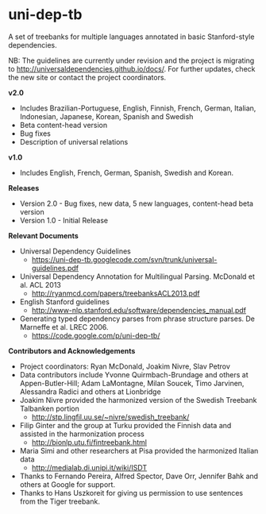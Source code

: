 # uni-dep-tb
A set of treebanks for multiple languages annotated in basic Stanford-style dependencies.

NB: The guidelines are currently under revision and the project is migrating to
  http://universaldependencies.github.io/docs/.
For further updates, check the new site or contact the project coordinators.

**v2.0**

* Includes Brazilian-Portuguese, English, Finnish, French, German, Italian, Indonesian, Japanese, Korean, Spanish and
  Swedish
* Beta content-head version
* Bug fixes
* Description of universal relations

**v1.0**
* Includes English, French, German, Spanish, Swedish and Korean.

**Releases**

* Version 2.0 - Bug fixes, new data, 5 new languages, content-head beta version
* Version 1.0 - Initial Release

**Relevant Documents**

* Universal Dependency Guidelines
  * https://uni-dep-tb.googlecode.com/svn/trunk/universal-guidelines.pdf
* Universal Dependency Annotation for Multilingual Parsing. McDonald et al. ACL 2013
  * http://ryanmcd.com/papers/treebanksACL2013.pdf
* English Stanford guidelines
  * http://www-nlp.stanford.edu/software/dependencies_manual.pdf
* Generating typed dependency parses from phrase structure parses. De Marneffe et al. LREC 2006.
  * https://code.google.com/p/uni-dep-tb/

**Contributors and Acknowledgements**

* Project coordinators: Ryan McDonald, Joakim Nivre, Slav Petrov
* Data contributors include Yvonne Quirmbach-Brundage and others at Appen-Butler-Hill; Adam LaMontagne,
  Milan Soucek, Timo Jarvinen, Alessandra Radici and others at Lionbridge
* Joakim Nivre provided the harmonized version of the Swedish Treebank Talbanken portion
  * http://stp.lingfil.uu.se/~nivre/swedish_treebank/
* Filip Ginter and the group at Turku provided the Finnish data and assisted in the harmonization process
  * http://bionlp.utu.fi/fintreebank.html
* Maria Simi and other researchers at Pisa provided the harmonized Italian data
  * http://medialab.di.unipi.it/wiki/ISDT
* Thanks to Fernando Pereira, Alfred Spector, Dave Orr, Jennifer Bahk and others at Google for support.
* Thanks to Hans Uszkoreit for giving us permission to use sentences from the Tiger treebank.
